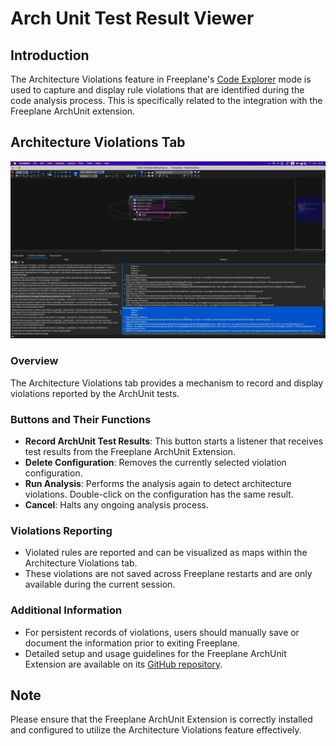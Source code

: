 # Arch Unit Test Result Viewer

## Introduction

The Architecture Violations feature in Freeplane's [Code Explorer](Code_Explorer.md) mode is used to capture and display rule violations that are identified during the code analysis process. This is specifically related to the integration with the Freeplane ArchUnit extension.

## Architecture Violations Tab

![Architecture Violations](../images/architectureViolations.jpg)

### Overview

The Architecture Violations tab provides a mechanism to record and display violations reported by the ArchUnit tests.

### Buttons and Their Functions

- **Record ArchUnit Test Results**: This button starts a listener that receives test results from the Freeplane ArchUnit Extension.
- **Delete Configuration**: Removes the currently selected violation configuration.
- **Run Analysis**: Performs the analysis again to detect architecture violations. Double-click on the configuration has the same result.
- **Cancel**: Halts any ongoing analysis process.

### Violations Reporting

- Violated rules are reported and can be visualized as maps within the Architecture Violations tab.
- These violations are not saved across Freeplane restarts and are only available during the current session.

### Additional Information

- For persistent records of violations, users should manually save or document the information prior to exiting Freeplane.
- Detailed setup and usage guidelines for the Freeplane ArchUnit Extension are available on its [GitHub repository](https://github.com/freeplane/freeplane-archunit-extension).

## Note

Please ensure that the Freeplane ArchUnit Extension is correctly installed and configured to utilize the Architecture Violations feature effectively.
